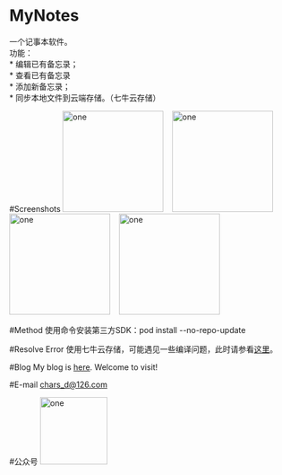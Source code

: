 # MyNotes
一个记事本软件。<br/>
功能：</br>
    * 编辑已有备忘录；</br>
    * 查看已有备忘录</br>
    * 添加新备忘录；</br>
    * 同步本地文件到云端存储。（七牛云存储）

#Screenshots
<img alt="one" src="https://raw.github.com/charsdavy/MyNotes/master/screenshots/m1.png" width="180">
&nbsp;&nbsp;
<img alt="one" src="https://raw.github.com/charsdavy/MyNotes/master/screenshots/m2.png" width="180">
&nbsp;&nbsp;
<img alt="one" src="https://raw.github.com/charsdavy/MyNotes/master/screenshots/m3.png" width="180">
&nbsp;&nbsp;
<img alt="one" src="https://raw.github.com/charsdavy/MyNotes/master/screenshots/m4.png" width="180">
&nbsp;&nbsp;

#Method
使用命令安装第三方SDK：pod install --no-repo-update

#Resolve Error
使用七牛云存储，可能遇见一些编译问题，此时请参看[这里](http://kb.qiniu.com/5t06228o)。

#Blog
My blog is [here](http://my.oschina.net/chars/blog). Welcome to visit!

#E-mail
chars_d@126.com

#公众号
<img alt="one" src="https://raw.github.com/charsdavy/MyNotes/master/screenshots/xiaoniu.png" width="120">
&nbsp;&nbsp;
